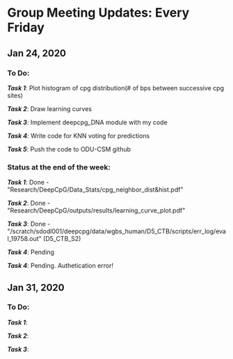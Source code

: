 # Group Meeting Updates: Every Friday
## Jan 24, 2020
  ### To Do:
  _**Task 1**_: Plot histogram of cpg distribution(# of bps between successive cpg sites)
  
  _**Task 2**_: Draw learning curves
  
  _**Task 3**_: Implement deepcpg_DNA module with my code
  
  _**Task 4**_: Write code for KNN voting for predictions
  
   _**Task 5**_: Push the code to ODU-CSM github
  
 ### Status at the end of the week:
  _**Task 1**_: Done - "Research/DeepCpG/Data_Stats/cpg_neighbor_dist&hist.pdf"
  
  _**Task 2**_: Done - "Research/DeepCpG/outputs/results/learning_curve_plot.pdf"
  
  _**Task 3**_: Done - "/scratch/sdodl001/deepcpg/data/wgbs_human/D5_CTB/scripts/err_log/eval_19758.out" (D5_CTB_S2)
  
  _**Task 4**_: Pending
  
  _**Task 4**_: Pending. Authetication error!



## Jan 31, 2020
  ### To Do:
  _**Task 1**_: 
  
  _**Task 2**_:
  
  _**Task 3**_: 
